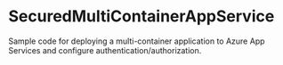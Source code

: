 # SecuredMultiContainerAppService
Sample code for deploying a multi-container application to Azure App Services and configure authentication/authorization.
